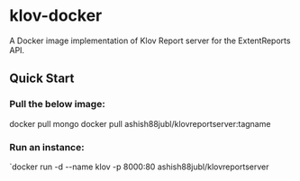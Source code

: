 # klov-docker
A Docker image implementation of Klov Report server for the ExtentReports API.

## Quick Start
### Pull the below image:
docker pull mongo
docker pull ashish88jubl/klovreportserver:tagname

### Run an instance:
`docker run -d --name klov -p 8000:80 ashish88jubl/klovreportserver
